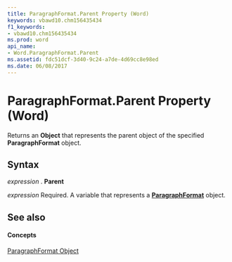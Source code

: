 ```yaml
---
title: ParagraphFormat.Parent Property (Word)
keywords: vbawd10.chm156435434
f1_keywords:
- vbawd10.chm156435434
ms.prod: word
api_name:
- Word.ParagraphFormat.Parent
ms.assetid: fdc51dcf-3d40-9c24-a7de-4d69cc8e98ed
ms.date: 06/08/2017
---
```



# ParagraphFormat.Parent Property (Word)

Returns an  **Object** that represents the parent object of the specified **ParagraphFormat** object.


## Syntax

 _expression_ . **Parent**

 _expression_ Required. A variable that represents a **[ParagraphFormat](paragraphformat-object-word.md)** object.


## See also


#### Concepts


[ParagraphFormat Object](paragraphformat-object-word.md)

